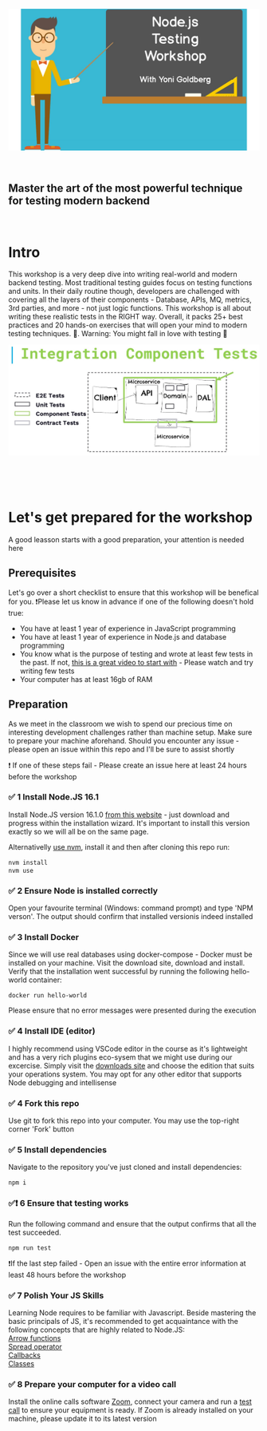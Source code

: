 ![Header](./graphics/workshop-banner.jpg 'Component Tests')

<br/>

## Master the art of the most powerful technique for testing modern backend

<br/>

# Intro

This workshop is a very deep dive into writing real-world and modern backend testing. Most traditional testing guides focus on testing functions and units. In their daily routine though, developers are challenged with covering all the layers of their components - Database, APIs, MQ, metrics, 3rd parties, and more - not just logic functions. This workshop is all about writing these realistic tests in the RIGHT way. Overall, it packs 25+ best practices and 20 hands-on exercises that will open your mind to modern testing techniques. 🚀. Warning: You might fall in love with testing 💚

![Header](/graphics/component-diagram.jpg 'Component Tests')

<br/><br/><br/>

# Let's get prepared for the workshop

A good leasson starts with a good preparation, your attention is needed here

## Prerequisites

Let's go over a short checklist to ensure that this workshop will be benefical for you. ❗️Please let us know in advance if one of the following doesn't hold true:

- You have at least 1 year of experience in JavaScript programming
- You have at least 1 year of experience in Node.js and database programming
- You know what is the purpose of testing and wrote at least few tests in the past. If not, [this is a great video to start with](https://www.youtube.com/watch?v=r9HdJ8P6GQI) - Please watch and try writing few tests
- Your computer has at least 16gb of RAM

## Preparation

As we meet in the classroom we wish to spend our precious time on interesting development challenges rather than machine setup. Make sure to prepare your machine aforehand. Should you encounter any issue - please open an issue within this repo and I'll be sure to assist shortly

❗️ If one of these steps fail - Please create an issue here at least 24 hours before the workshop

### ✅ 1 Install Node.JS 16.1

Install Node.JS version 16.1.0 [from this website](https://nodejs.org/en/) - just download and progress within the installation wizard. It's important to install this version exactly so we will all be on the same page. 

Alternativelly [use nvm](https://github.com/nvm-sh/nvm), install it and then after cloning this repo run:

```
nvm install
nvm use
```

### ✅ 2 Ensure Node is installed correctly

Open your favourite terminal (Windows: command prompt) and type 'NPM verson'. The output should confirm that installed versionis indeed installed

### ✅ 3 Install Docker

Since we will use real databases using docker-compose - Docker must be installed on your machine. Visit the download site, download and install. Verify that the installation went successful by running the following hello-world container:

```
docker run hello-world
```

Please ensure that no error messages were presented during the execution

### ✅ 4 Install IDE (editor)

I highly recommend using VSCode editor in the course as it's lightweight and has a very rich plugins eco-sysem that we might use during our excercise. Simply visit the [downloads site](https://code.visualstudio.com/download) and choose the edition that suits your operations system. You may opt for any other editor that supports Node debugging and intellisense

### ✅ 4 Fork this repo

Use git to fork this repo into your computer. You may use the top-right corner 'Fork' button

### ✅ 5 Install dependencies

Navigate to the repository you've just cloned and install dependencies:

```
npm i
```

### ✅❗️ 6 Ensure that testing works

Run the following command and ensure that the output confirms that all the test succeeded.

```
npm run test

```

❗️If the last step failed - Open an issue with the entire error information at least 48 hours before the workshop

### ✅ 7 Polish Your JS Skills

Learning Node requires to be familiar with Javascript. Beside mastering the basic principals of JS, it's recommended to get acquaintance with the following concepts that are highly related to Node.JS:
<br/>
[Arrow functions](https://developer.mozilla.org/en-US/docs/Web/JavaScript/Reference/Functions/Arrow_functions)
<br/>
[Spread operator](https://developer.mozilla.org/en-US/docs/Web/JavaScript/Reference/Operators/Spread_syntax)
<br/>
[Callbacks](https://developer.mozilla.org/en-US/docs/Glossary/Callback_function)
<br/>
[Classes](https://developer.mozilla.org/en-US/docs/Web/JavaScript/Reference/Classes)

### ✅ 8 Prepare your computer for a video call

Install the online calls software [Zoom](https://zoom.us/download), connect your camera and run a [test call](https://zoom.us/test) to ensure your equipment is ready. If Zoom is already installed on your machine, please update it to its latest version

<!--stackedit_data:
eyJoaXN0b3J5IjpbLTEwNTU3ODkwLC0xNzcxODg2MTE3LDczMj
I4MDA5M119
-->
